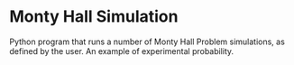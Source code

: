 # Monty Hall Simulation
Python program that runs a number of Monty Hall Problem simulations, as defined by the user. An example of experimental probability. 

